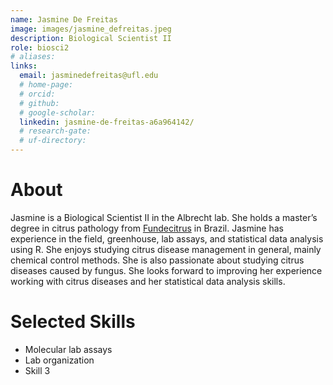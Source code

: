 ```yaml
---
name: Jasmine De Freitas
image: images/jasmine_defreitas.jpeg
description: Biological Scientist II
role: biosci2
# aliases:
links:
  email: jasminedefreitas@ufl.edu
  # home-page: 
  # orcid: 
  # github: 
  # google-scholar: 
  linkedin: jasmine-de-freitas-a6a964142/
  # research-gate: 
  # uf-directory:
---
```

# About
Jasmine is a Biological Scientist II in the Albrecht lab. She holds a master’s degree in citrus pathology from [Fundecitrus](https://www.fundecitrus.com.br/) in Brazil. Jasmine has experience in the field, greenhouse, lab assays, and statistical data analysis using R. She enjoys studying citrus disease management in general, mainly chemical control methods. She is also passionate about studying citrus diseases caused by fungus. She looks forward to improving her experience working with citrus diseases and her statistical data analysis skills.

# Selected Skills
* Molecular lab assays
* Lab organization
* Skill 3